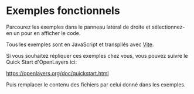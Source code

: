 # Exemples fonctionnels

Parcourez les exemples dans le panneau latéral de droite et sélectionnez-en un pour en afficher le code.

Tous les exemples sont en JavaScript et transpilés avec [Vite](https://vitejs.dev/).

Si vous souhaitez répliquer ces exemples chez vous, vous pouvez suivre le Quick Start d'OpenLayers ici:

https://openlayers.org/doc/quickstart.html

Puis remplacer le contenu des fichiers par celui donné dans les exemples.
